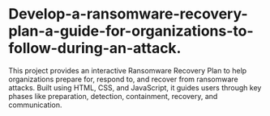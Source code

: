 # Develop-a-ransomware-recovery-plan-a-guide-for-organizations-to-follow-during-an-attack.
This project provides an interactive Ransomware Recovery Plan to help organizations prepare for, respond to, and recover from ransomware attacks. Built using HTML, CSS, and JavaScript, it guides users through key phases like preparation, detection, containment, recovery, and communication.
